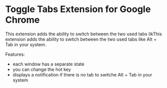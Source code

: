 # Toggle Tabs Extension for Google Chrome

This extension adds the ability to switch between the two used tabs likThis extension adds the ability to switch between the two used tabs like Alt + Tab in your system.

Features:
* each window has a separate state
* you can change the hot key
* displays a notification if there is no tab to switche Alt + Tab in your system
